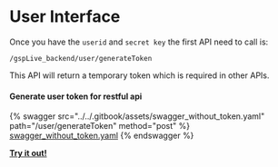 # User Interface

Once you have the `userid` and `secret key` the first API need to call is:

```
/gspLive_backend/user/generateToken
```

This API will return a temporary token which is required in other APIs.

#### Generate user token for restful api

{% swagger src="../../.gitbook/assets/swagger_without_token.yaml" path="/user/generateToken" method="post" %}
[swagger_without_token.yaml](../../.gitbook/assets/swagger_without_token.yaml)
{% endswagger %}

[**Try it out!**](../swagger-ui.md)
